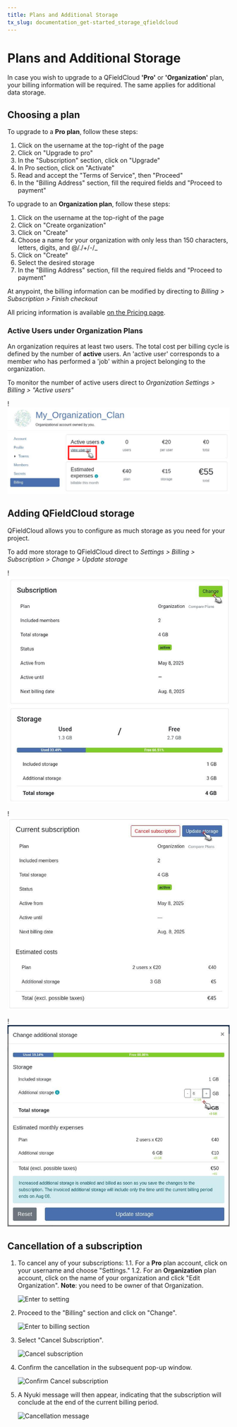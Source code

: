 ```yaml
---
title: Plans and Additional Storage
tx_slug: documentation_get-started_storage_qfieldcloud
---
```


# Plans and Additional Storage

In case you wish to upgrade to a QFieldCloud **'Pro'** or **'Organization'** plan, your billing information will be required.
The same applies for additional data storage.

## Choosing a plan

To upgrade to a **Pro plan**, follow these steps:

1. Click on the username at the top-right of the page
2. Click on "Upgrade to pro"
3. In the "Subscription" section, click on "Upgrade"
4. In Pro section, click on "Activate"
5. Read and accept the "Terms of Service", then "Proceed"
6. In the "Billing Address" section, fill the required fields and "Proceed to payment"

To upgrade to an **Organization plan**, follow these steps:

1. Click on the username at the top-right of the page
2. Click on "Create organization"
3. Click on "Create"
4. Choose a name for your organization with only less than 150 characters, letters, digits, and @/./+/-/_
5. Click on "Create"
6. Select the desired storage
7. In the "Billing Address" section, fill the required fields and "Proceed to payment"

At anypoint, the billing information can be modified by directing to *Billing > Subscription > Finish checkout*

All pricing information is available <a href="https://qfield.cloud/pricing" target="_blank">on the Pricing page</a>.

### **Active Users under Organization Plans**

An organization requires at least two users.
The total cost per billing cycle is defined by the number of **active** users.
An 'active user' corresponds to a member who has performed a 'job' within a project belonging to the organization.

To monitor the number of active users direct to *Organization Settings > Billing > "Active users"*

!![](../assets/images/listing_qfieldcloud_active_users.png)

## Adding QFieldCloud storage

QFieldCloud allows you to configure as much storage as you need for your project.

To add more storage to QFieldCloud direct to *Settings > Billing > Subscription > Change > Update storage*

!![ Subscription “Change” ](../assets/images/storage-qfc1.png)

!![ “Update storage” ](../assets/images/storage-qfc2.png)

!![ “Additional storage” ](../assets/images/storage-qfc3.png)

## Cancellation of a subscription

1. To cancel any of your subscriptions:
1.1. For a **Pro** plan account, click on your username and choose "Settings."
1.2. For an **Organization** plan account, click on the name of your organization and click "Edit Organization".
**Note**: you need to be owner of that Organization.

    ![Enter to setting](../assets/images/discontinuing_service_01_enter_to_setting.png)

2. Proceed to the "Billing" section and click on "Change".

    ![Enter to billing section](../assets/images/discontinuing_service_02_change_subcription.png)

3. Select "Cancel Subscription".

    ![Cancel subscription](../assets/images/discontinuing_service_03_cancel_subscription.png)

4. Confirm the cancellation in the subsequent pop-up window.

    ![Confirm Cancel subscription](../assets/images/discontinuing_service_04_popup_cancel_subcription.png)

5. A Nyuki message will then appear, indicating that the subscription will conclude at the end of the current billing period.

    ![Cancellation message](../assets/images/discontinuing_service_05_nyuki_message.png)
